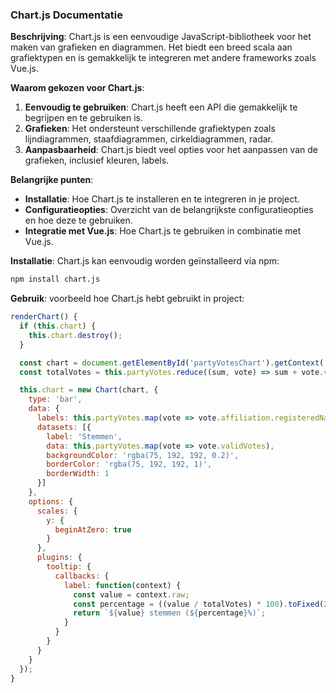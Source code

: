 ### Chart.js Documentatie

**Beschrijving**: Chart.js is een eenvoudige JavaScript-bibliotheek voor het maken van grafieken en diagrammen. Het biedt een breed scala aan grafiektypen en is gemakkelijk te integreren met andere frameworks zoals Vue.js.

**Waarom gekozen voor Chart.js**:
1. **Eenvoudig te gebruiken**: Chart.js heeft een API die gemakkelijk te begrijpen en te gebruiken is.
2. **Grafieken**: Het ondersteunt verschillende grafiektypen zoals lijndiagrammen, staafdiagrammen, cirkeldiagrammen, radar.
3. **Aanpasbaarheid**: Chart.js biedt veel opties voor het aanpassen van de grafieken, inclusief kleuren, labels.
 
**Belangrijke punten**:
- **Installatie**: Hoe Chart.js te installeren en te integreren in je project.
- **Configuratieopties**: Overzicht van de belangrijkste configuratieopties en hoe deze te gebruiken.
- **Integratie met Vue.js**: Hoe Chart.js te gebruiken in combinatie met Vue.js.

**Installatie**:
Chart.js kan eenvoudig worden geïnstalleerd via npm:
```bash
npm install chart.js
```

**Gebruik**:
voorbeeld hoe Chart.js hebt gebruikt in project:
```javascript
renderChart() {
  if (this.chart) {
    this.chart.destroy();
  }

  const chart = document.getElementById('partyVotesChart').getContext('2d');
  const totalVotes = this.partyVotes.reduce((sum, vote) => sum + vote.validVotes, 0);

  this.chart = new Chart(chart, {
    type: 'bar',
    data: {
      labels: this.partyVotes.map(vote => vote.affiliation.registeredName),
      datasets: [{
        label: 'Stemmen',
        data: this.partyVotes.map(vote => vote.validVotes),
        backgroundColor: 'rgba(75, 192, 192, 0.2)',
        borderColor: 'rgba(75, 192, 192, 1)',
        borderWidth: 1
      }]
    },
    options: {
      scales: {
        y: {
          beginAtZero: true
        }
      },
      plugins: {
        tooltip: {
          callbacks: {
            label: function(context) {
              const value = context.raw;
              const percentage = ((value / totalVotes) * 100).toFixed(2);
              return `${value} stemmen (${percentage}%)`;
            }
          }
        }
      }
    }
  });
}
```
